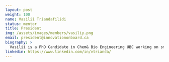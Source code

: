 ```yaml
---
layout: post
weight: 100
name: Vasilii Triandafilidi
status: mentor
title: President
img: /assets/images/members/vasiliy.png
email: president@innovationonboard.ca
biography: >
  Vasilii is a PhD Candidate in Chem& Bio Engineering UBC working on smart polymers. He is a graduate of UBC GMCA mini-MBA program and a winner of 2016 GMCA business case competition. He’s also chaired a conference and advised a UBC student design team. In 2016-2017 he co-founded his company Tesseract Technologies treating brain aneurysms with a novel material. The team won medals in a local start-up competition and won a place in the e [at] UBC Lean Launch Pad program.
linkedin: https://www.linkedin.com/in/vtrianda/
---
```

